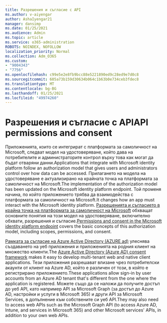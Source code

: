 ```yaml
---
title: Разрешения и съгласие с API
ms.author: v-aiyengar
author: AshaIyengar21
manager: dansimp
ms.date: 01/25/2021
ms.audience: Admin
ms.topic: article
ms.service: o365-administration
ROBOTS: NOINDEX, NOFOLLOW
localization_priority: Normal
ms.collection: Adm_O365
ms.custom:
- "9004343"
- "7756"
ms.openlocfilehash: c99e5e2e8fb9bcc88e5221890ed9c28ed9e7d0c8
ms.sourcegitcommit: 605a73b159d30634b064c1b63b0e734ceb3fdec8
ms.translationtype: MT
ms.contentlocale: bg-BG
ms.lasthandoff: 01/25/2021
ms.locfileid: "49974260"
---
```

# <a name="api-permissions-and-consent"></a><span data-ttu-id="3547c-102">Разрешения и съгласие с API</span><span class="sxs-lookup"><span data-stu-id="3547c-102">API permissions and consent</span></span>

<span data-ttu-id="3547c-103">Приложенията, които се интегрират с платформата за самоличност на Microsoft, следват модел на удостоверяване, който дава на потребителите и администраторите контрол върху това как могат да бъдат отваряни данни.</span><span class="sxs-lookup"><span data-stu-id="3547c-103">Applications that integrate with Microsoft identity platform follow an authorization model that gives users and administrators control over how data can be accessed.</span></span> <span data-ttu-id="3547c-104">Прилагането на модела на удостоверяване е актуализирано на крайната точка на платформата за самоличност на Microsoft.</span><span class="sxs-lookup"><span data-stu-id="3547c-104">The implementation of the authorization model has been updated on the Microsoft identity platform endpoint.</span></span> <span data-ttu-id="3547c-105">Той променя начина, по който приложението трябва да взаимодейства с платформата за самоличност на Microsoft.</span><span class="sxs-lookup"><span data-stu-id="3547c-105">It changes how an app must interact with the Microsoft identity platform.</span></span> <span data-ttu-id="3547c-106">[Разрешенията и съгласието в крайна точка на платформата за самоличност на Microsoft](https://docs.microsoft.com/azure/active-directory/develop/v2-permissions-and-consent) обхващат основните понятия на този модел на удостоверяване, включително обхвати, разрешения и съгласие.</span><span class="sxs-lookup"><span data-stu-id="3547c-106">[Permissions and consent in the Microsoft identity platform endpoint](https://docs.microsoft.com/azure/active-directory/develop/v2-permissions-and-consent) covers the basic concepts of this authorization model, including scopes, permissions, and consent.</span></span>

<span data-ttu-id="3547c-107">[Рамката за съгласие на Azure Active Directory (AZURE ad)](https://docs.microsoft.com/azure/active-directory/develop/consent-framework) улеснява създаването на уеб приложения и приложенията на родния клиент на множество клиенти.</span><span class="sxs-lookup"><span data-stu-id="3547c-107">The [Azure Active Directory (Azure AD) consent framework](https://docs.microsoft.com/azure/active-directory/develop/consent-framework) makes it easy to develop multi-tenant web and native client applications.</span></span> <span data-ttu-id="3547c-108">Тези приложения разрешават влизане чрез потребителски акаунти от клиент на Azure AD, който е различен от този, в който е регистрирано приложението.</span><span class="sxs-lookup"><span data-stu-id="3547c-108">These applications allow sign-in by user accounts from an Azure AD tenant that's different from the one where the application is registered.</span></span> <span data-ttu-id="3547c-109">Можете също да се наложи да получите достъп до уеб API, като например API за Microsoft Graph (за достъп до Azure AD, настройки и услуги в Microsoft 365) и други API за Microsoft Services, в допълнение към собствените си уеб API.</span><span class="sxs-lookup"><span data-stu-id="3547c-109">They may also need to access web APIs such as the Microsoft Graph API (to access Azure AD, Intune, and services in Microsoft 365) and other Microsoft services' APIs, in addition to your own web APIs.</span></span>

